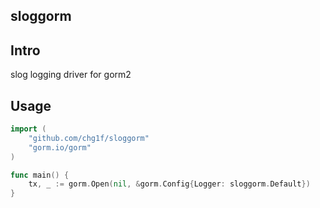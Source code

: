 sloggorm
---

## Intro

slog logging driver for gorm2

## Usage

```go
import (
	"github.com/chg1f/sloggorm"
	"gorm.io/gorm"
)

func main() {
	tx, _ := gorm.Open(nil, &gorm.Config{Logger: sloggorm.Default})
}
```
